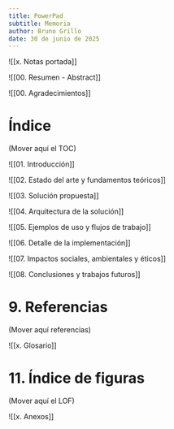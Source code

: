 ```yaml
---
title: PowerPad
subtitle: Memoria
author: Bruno Grillo
date: 30 de junio de 2025
---
```

![[x. Notas portada]]

![[00. Resumen - Abstract]]

![[00. Agradecimientos]]

# Índice
(Mover aquí el TOC)

![[01. Introducción]]

![[02. Estado del arte y fundamentos teóricos]]

![[03. Solución propuesta]]

![[04. Arquitectura de la solución]]

![[05. Ejemplos de uso y flujos de trabajo]]

![[06. Detalle de la implementación]]

![[07. Impactos sociales, ambientales y éticos]]

![[08. Conclusiones y trabajos futuros]]

# 9. Referencias
(Mover aquí referencias)

![[x. Glosario]]

# 11. Índice de figuras
(Mover aquí el LOF)

![[x. Anexos]]